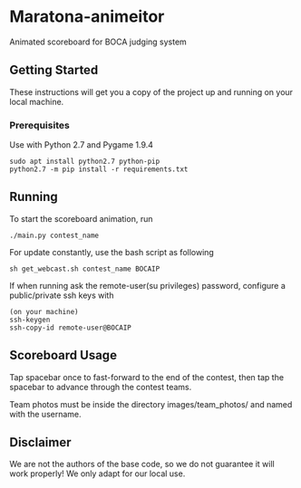 # Maratona-animeitor

Animated scoreboard for BOCA judging system

## Getting Started

These instructions will get you a copy of the project up and running on your local machine.

### Prerequisites

Use with Python 2.7 and Pygame 1.9.4

```
sudo apt install python2.7 python-pip
python2.7 -m pip install -r requirements.txt
```

## Running

To start the scoreboard animation, run
```
./main.py contest_name
```

For update constantly, use the bash script as following
```
sh get_webcast.sh contest_name BOCAIP
```

If when running ask the remote-user(su privileges) password, configure a public/private ssh keys with
```
(on your machine)
ssh-keygen
ssh-copy-id remote-user@BOCAIP
```

## Scoreboard Usage

Tap spacebar once to fast-forward to the end of the contest, then tap the spacebar to advance through the contest teams.

Team photos must be inside the directory images/team_photos/ and named with the username.

## Disclaimer

We are not the authors of the base code, so we do not guarantee it will work properly!
We only adapt for our local use.

